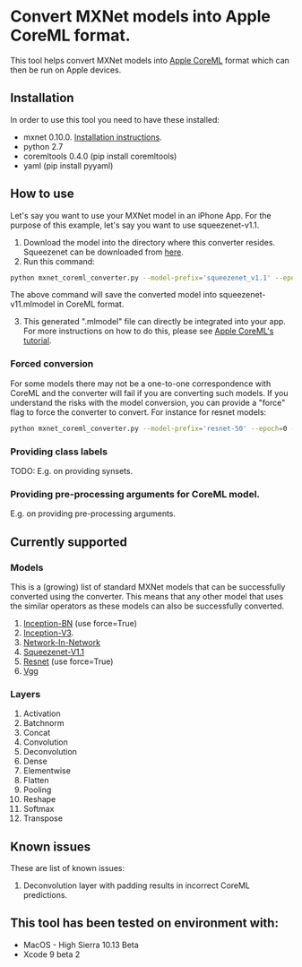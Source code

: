 # Convert MXNet models into Apple CoreML format.

This tool helps convert MXNet models into [Apple CoreML](https://developer.apple.com/documentation/coreml) format which can then be run on Apple devices.

## Installation
In order to use this tool you need to have these installed:
* mxnet 0.10.0. [Installation instructions](http://mxnet.io/get_started/install.html).
* python 2.7
* coremltools 0.4.0 (pip install coremltools)
* yaml (pip install pyyaml)

## How to use
Let's say you want to use your MXNet model in an iPhone App. For the purpose of this example, let's say you want to use squeezenet-v1.1.

1. Download the model into the directory where this converter resides. Squeezenet can be downloaded from [here](http://data.mxnet.io/models/imagenet/squeezenet/).
2. Run this command:
```bash
python mxnet_coreml_converter.py --model-prefix='squeezenet_v1.1' --epoch=0 --input-shape='{"data":"3,244,244"}' --output-file="squeezenet_v11.mlmodel"
```
The above command will save the converted model into squeezenet-v11.mlmodel in CoreML format.

3. This generated ".mlmodel" file can directly be integrated into your app. For more instructions on how to do this, please see [Apple CoreML's tutorial](https://developer.apple.com/documentation/coreml/integrating_a_core_ml_model_into_your_app).


### Forced conversion
For some models there may not be a one-to-one correspondence with CoreML and the converter will fail if you are converting such models. If you understand the risks with the model conversion, you can provide a "force" flag to force the converter to convert. For instance for resnet models:

```bash
python mxnet_coreml_converter.py --model-prefix='resnet-50' --epoch=0 --input-shape='{"data":"3,244,244"}' --output-file="resnet-50.mlmodel" --force=True
```

### Providing class labels
TODO:
E.g. on providing synsets.

### Providing pre-processing arguments for CoreML model.
E.g. on providing pre-processing arguments.

## Currently supported
### Models
This is a (growing) list of standard MXNet models that can be successfully converted using the converter. This means that any other model that uses the similar operators as these models can also be successfully converted.
1. [Inception-BN](http://data.mxnet.io/models/imagenet/inception-bn/) (use force=True)
2. [Inception-V3](http://data.mxnet.io/models/imagenet/inception-v3.tar.gz).
3. [Network-In-Network](http://data.mxnet.io/models/imagenet/nin/)
4. [Squeezenet-V1.1](http://data.mxnet.io/models/imagenet/squeezenet/)
5. [Resnet](http://data.mxnet.io/models/imagenet/resnet/) (use force=True)
6. [Vgg](http://data.mxnet.io/models/imagenet/vgg/)

### Layers
1. Activation
2. Batchnorm
3. Concat
4. Convolution
5. Deconvolution
6. Dense
7. Elementwise
8. Flatten
9. Pooling
10. Reshape
11. Softmax
12. Transpose

## Known issues
These are list of known issues:
1. Deconvolution layer with padding results in incorrect CoreML predictions.

## This tool has been tested on environment with:
* MacOS - High Sierra 10.13 Beta
* Xcode 9 beta 2
